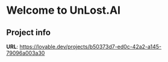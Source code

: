 # Welcome to UnLost.AI

## Project info

**URL**: https://lovable.dev/projects/b50373d7-ed0c-42a2-a145-79096a003a30
